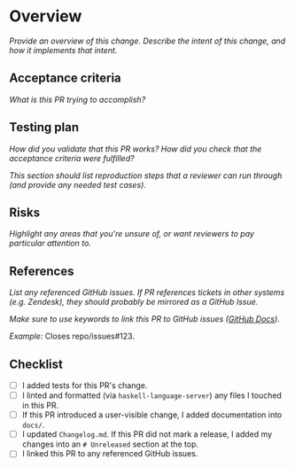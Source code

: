 # Overview

_Provide an overview of this change. Describe the intent of this change, and how it implements that intent._

## Acceptance criteria

_What is this PR trying to accomplish?_

## Testing plan

_How did you validate that this PR works? How did you check that the acceptance criteria were fulfilled?_

_This section should list reproduction steps that a reviewer can run through (and provide any needed test cases)._

## Risks

_Highlight any areas that you're unsure of, or want reviewers to pay particular attention to._

## References

_List any referenced GitHub issues. If PR references tickets in other systems (e.g. Zendesk), they should probably be mirrored as a GitHub Issue._

_Make sure to use keywords to link this PR to GitHub issues ([GitHub Docs](https://docs.github.com/en/github/managing-your-work-on-github/linking-a-pull-request-to-an-issue#linking-a-pull-request-to-an-issue-using-a-keyword))._

_Example:_ Closes repo/issues#123.

## Checklist

- [ ] I added tests for this PR's change.
- [ ] I linted and formatted (via `haskell-language-server`) any files I touched in this PR.
- [ ] If this PR introduced a user-visible change, I added documentation into `docs/`.
- [ ] I updated `Changelog.md`. If this PR did not mark a release, I added my changes into an `# Unreleased` section at the top.
- [ ] I linked this PR to any referenced GitHub issues.
